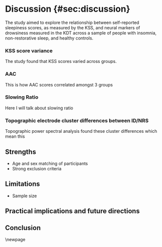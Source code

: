 # Discussion {#sec:discussion}

The study aimed to explore the relationship between self-reported sleepiness scores, as measured by the KSS, and neural markers of drowsiness measured in the KDT across a sample of people with insomnia, non-restorative sleep, and healthy controls. 

### KSS score variance 

The study found that KSS scores varied across groups. 

### AAC

This is how AAC scores correlated amongst 3 groups

### Slowing Ratio

Here I will talk about slowing ratio

### Topographic electrode cluster differences between ID/NRS

Topographic power spectral analysis found these cluster differences which mean this

## Strengths

- Age and sex matching of participants
- Strong exclusion criteria

## Limitations

- Sample size

## Practical implications and future directions 

## Conclusion

\newpage

